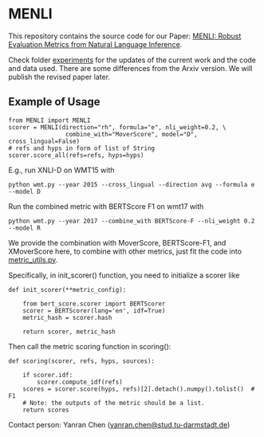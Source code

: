 # MENLI

This repository contains the source code for our Paper: [MENLI: Robust Evaluation Metrics from Natural Language Inference](https://arxiv.org/abs/2208.07316).


Check folder [experiments](experiments) for the updates of the current work and 
the code and data used. There are some differences from the
Arxiv version. We will publish the revised paper later.

## Example of Usage 

```angular2html
from MENLI import MENLI
scorer = MENLI(direction="rh", formula="e", nli_weight=0.2, \
                combine_with="MoverScore", model="D", cross_lingual=False)
# refs and hyps in form of list of String
scorer.score_all(refs=refs, hyps=hyps) 
```

E.g., run XNLI-D on WMT15 with

```angular2html
python wmt.py --year 2015 --cross_lingual --direction avg --formula e --model D
```

Run the combined metric with BERTScore F1 on wmt17 with
```angular2html
python wmt.py --year 2017 --combine_with BERTScore-F --nli_weight 0.2 --model R
```

We provide the combination with MoverScore, BERTScore-F1, and XMoverScore here, to combine with other metrics, just fit the code into [metric_utils.py](https://github.com/cyr19/MENLI/blob/main/metric_utils.py).

Specifically, in init_scorer() function, you need to initialize a scorer like
```angular2html
def init_scorer(**metric_config):

    from bert_score.scorer import BERTScorer
    scorer = BERTScorer(lang='en', idf=True)
    metric_hash = scorer.hash

    return scorer, metric_hash
```
Then call the metric scoring function in scoring():
```angular2html
def scoring(scorer, refs, hyps, sources):

    if scorer.idf:
        scorer.compute_idf(refs)
    scores = scorer.score(hyps, refs)[2].detach().numpy().tolist()  # F1
    # Note: the outputs of the metric should be a list.
    return scores
```


Contact person: Yanran Chen (yanran.chen@stud.tu-darmstadt.de)




